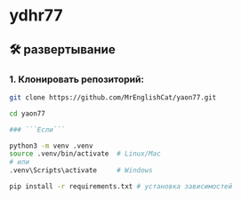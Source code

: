 # ydhr77

## 🛠️ развертывание

### 1. Клонировать репозиторий:
```bash
git clone https://github.com/MrEnglishCat/yaon77.git 

cd yaon77

### ```Если```

python3 -m venv .venv
source .venv/bin/activate  # Linux/Mac
# или
.venv\Scripts\activate     # Windows

pip install -r requirements.txt # установка зависимостей